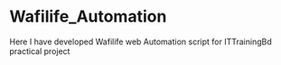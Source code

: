 # Wafilife_Automation
Here I have developed Wafilife web Automation script for ITTrainingBd practical project
